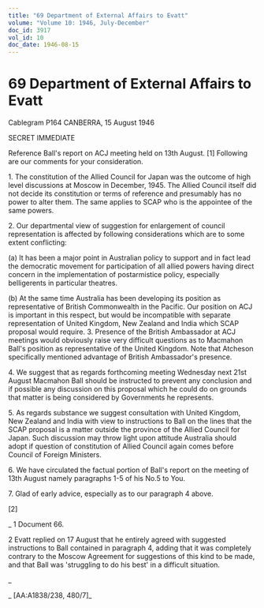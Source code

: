 ```yaml
---
title: "69 Department of External Affairs to Evatt"
volume: "Volume 10: 1946, July-December"
doc_id: 3917
vol_id: 10
doc_date: 1946-08-15
---
```


# 69 Department of External Affairs to Evatt

Cablegram P164 CANBERRA, 15 August 1946

SECRET IMMEDIATE

Reference Ball's report on ACJ meeting held on 13th August. [1] Following are our comments for your consideration.

1\. The constitution of the Allied Council for Japan was the outcome of high level discussions at Moscow in December, 1945. The Allied Council itself did not decide its constitution or terms of reference and presumably has no power to alter them. The same applies to SCAP who is the appointee of the same powers.

2\. Our departmental view of suggestion for enlargement of council representation is affected by following considerations which are to some extent conflicting:

(a) It has been a major point in Australian policy to support and in fact lead the democratic movement for participation of all allied powers having direct concern in the implementation of postarmistice policy, especially belligerents in particular theatres.

(b) At the same time Australia has been developing its position as representative of British Commonwealth in the Pacific. Our position on ACJ is important in this respect, but would be incompatible with separate representation of United Kingdom, New Zealand and India which SCAP proposal would require. 3. Presence of the British Ambassador at ACJ meetings would obviously raise very difficult questions as to Macmahon Ball's position as representative of the United Kingdom. Note that Atcheson specifically mentioned advantage of British Ambassador's presence.

4\. We suggest that as regards forthcoming meeting Wednesday next 21st August Macmahon Ball should be instructed to prevent any conclusion and if possible any discussion on this proposal which he could do on grounds that matter is being considered by Governments he represents.

5\. As regards substance we suggest consultation with United Kingdom, New Zealand and India with view to instructions to Ball on the lines that the SCAP proposal is a matter outside the province of the Allied Council for Japan. Such discussion may throw light upon attitude Australia should adopt if question of constitution of Allied Council again comes before Council of Foreign Ministers.

6\. We have circulated the factual portion of Ball's report on the meeting of 13th August namely paragraphs 1-5 of his No.5 to You.

7\. Glad of early advice, especially as to our paragraph 4 above.

[2]

_ 1 Document 66.

2 Evatt replied on 17 August that he entirely agreed with suggested instructions to Ball contained in paragraph 4, adding that it was completely contrary to the Moscow Agreement for suggestions of this kind to be made, and that Ball was 'struggling to do his best' in a difficult situation.

_

_ [AA:A1838/238, 480/7]_
